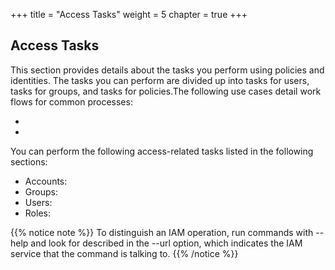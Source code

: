 +++
title = "Access Tasks"
weight = 5
chapter = true
+++


## Access Tasks
This section provides details about the tasks you perform using policies and identities. The tasks you can perform are divided up into tasks for users, tasks for groups, and tasks for policies.The following use cases detail work flows for common processes: 



* 
* 
You can perform the following access-related tasks listed in the following sections: 



* Accounts: 
* Groups: 
* Users: 
* Roles: 

{{% notice note %}}
To distinguish an IAM operation, run commands with --help and look for described in the --url option, which indicates the IAM service that the command is talking to. 
{{% /notice %}}


